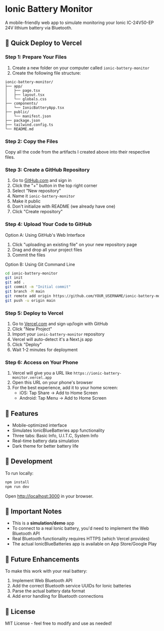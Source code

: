 # Ionic Battery Monitor

A mobile-friendly web app to simulate monitoring your Ionic IC-24V50-EP 24V lithium battery via Bluetooth.

## 🚀 Quick Deploy to Vercel

### Step 1: Prepare Your Files

1. Create a new folder on your computer called `ionic-battery-monitor`
2. Create the following file structure:
```
ionic-battery-monitor/
├── app/
│   ├── page.tsx
│   ├── layout.tsx
│   └── globals.css
├── components/
│   └── IonicBatteryApp.tsx
├── public/
│   └── manifest.json
├── package.json
├── tailwind.config.ts
└── README.md
```

### Step 2: Copy the Files

Copy all the code from the artifacts I created above into their respective files.

### Step 3: Create a GitHub Repository

1. Go to [GitHub.com](https://github.com) and sign in
2. Click the "+" button in the top right corner
3. Select "New repository"
4. Name it `ionic-battery-monitor`
5. Make it public
6. Don't initialize with README (we already have one)
7. Click "Create repository"

### Step 4: Upload Your Code to GitHub

Option A: Using GitHub's Web Interface
1. Click "uploading an existing file" on your new repository page
2. Drag and drop all your project files
3. Commit the files

Option B: Using Git Command Line
```bash
cd ionic-battery-monitor
git init
git add .
git commit -m "Initial commit"
git branch -M main
git remote add origin https://github.com/YOUR_USERNAME/ionic-battery-monitor.git
git push -u origin main
```

### Step 5: Deploy to Vercel

1. Go to [Vercel.com](https://vercel.com) and sign up/login with GitHub
2. Click "New Project"
3. Import your `ionic-battery-monitor` repository
4. Vercel will auto-detect it's a Next.js app
5. Click "Deploy"
6. Wait 1-2 minutes for deployment

### Step 6: Access on Your Phone

1. Vercel will give you a URL like `https://ionic-battery-monitor.vercel.app`
2. Open this URL on your phone's browser
3. For the best experience, add it to your home screen:
   - iOS: Tap Share → Add to Home Screen
   - Android: Tap Menu → Add to Home Screen

## 📱 Features

- Mobile-optimized interface
- Simulates IonicBlueBatteries app functionality
- Three tabs: Basic Info, U.I.T.C, System Info
- Real-time battery data simulation
- Dark theme for better battery life

## 🔧 Development

To run locally:

```bash
npm install
npm run dev
```

Open [http://localhost:3000](http://localhost:3000) in your browser.

## 🚨 Important Notes

- This is a **simulation/demo** app
- To connect to a real Ionic battery, you'd need to implement the Web Bluetooth API
- Real Bluetooth functionality requires HTTPS (which Vercel provides)
- The actual IonicBlueBatteries app is available on App Store/Google Play

## 🔮 Future Enhancements

To make this work with your real battery:
1. Implement Web Bluetooth API
2. Add the correct Bluetooth service UUIDs for Ionic batteries
3. Parse the actual battery data format
4. Add error handling for Bluetooth connections

## 📄 License

MIT License - feel free to modify and use as needed!
